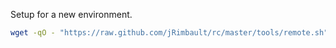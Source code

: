 Setup for a new environment.

```bash
wget -qO - "https://raw.github.com/jRimbault/rc/master/tools/remote.sh" | bash
```
